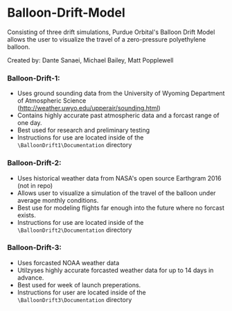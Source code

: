 # Balloon-Drift-Model
Consisting of three drift simulations, Purdue Orbital's Balloon Drift Model allows the user to visualize the travel of a zero-pressure polyethylene balloon. 

Created by: Dante Sanaei, Michael Bailey, Matt Popplewell
### Balloon-Drift-1:
- Uses ground sounding data from the University of Wyoming Department of Atmospheric Science (http://weather.uwyo.edu/upperair/sounding.html)
- Contains highly accurate past atmospheric data and a forcast range of one day.
- Best used for research and preliminary testing
- Instructions for use are located inside of the `\BalloonDrift1\Documentation` directory

### Balloon-Drift-2:
- Uses historical weather data from NASA's open source Earthgram 2016 (not in repo) 
- Allows user to visualize a simulation of the travel of the balloon under average monthly conditions. 
- Best use for modeling flights far enough into the future where no forcast exists.
- Instructions for use are located inside of the `\BalloonDrift2\Documentation` directory

### Balloon-Drift-3:
- Uses forcasted NOAA weather data 
- Utilzyses highly accurate forcasted weather data for up to 14 days in advance.
- Best used for week of launch preperations. 
- Instructions for user are located inside of the `\BalloonDrift3\Documentation` directory


